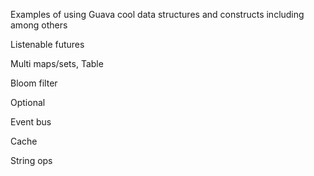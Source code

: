 Examples of using Guava cool data structures and constructs including among others

Listenable futures

Multi maps/sets, Table

Bloom filter

Optional

Event bus

Cache

String ops